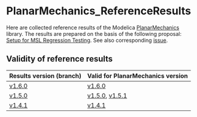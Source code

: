 # PlanarMechanics_ReferenceResults
Here are collected reference results of the Modelica [PlanarMechanics](https://github.com/dzimmer/PlanarMechanics) library. The results are prepared on the basis of the following proposal: [Setup for MSL Regression Testing](https://github.com/modelica/ModelicaStandardLibrary/files/4270977/SetupForMSLRegressionTesting_2014-01-13.pdf). See also corresponding  [issue](https://github.com/modelica/ModelicaStandardLibrary/issues/1392).

## Validity of reference results

| Results version (branch) | Valid for PlanarMechanics version |
|---|---|
| [v1.6.0](https://github.com/DLR-SR/PlanarMechanics_ReferenceResults/tree/v1.6.0) | [v1.6.0](https://github.com/dzimmer/PlanarMechanics/releases/tag/v1.6.0) |
| [v1.5.0](https://github.com/DLR-SR/PlanarMechanics_ReferenceResults/tree/v1.5.0) | [v1.5.0](https://github.com/dzimmer/PlanarMechanics/releases/tag/v1.5.0), [v1.5.1](https://github.com/dzimmer/PlanarMechanics/releases/tag/v1.5.1) |
| [v1.4.1](https://github.com/DLR-SR/PlanarMechanics_ReferenceResults/tree/v1.4.1) | [v1.4.1](https://github.com/dzimmer/PlanarMechanics/releases/tag/v1.4.1) |
